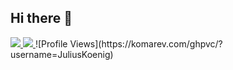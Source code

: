## Hi there 👋

<a href="https://github.com/JuliusKoenig/GitHub-Language-Stats">
  <img src="https://github.com/JuliusKoenig/GitHub-Language-Stats/blob/master/generated/overview.svg#gh-dark-mode-only" />
  <img src="https://github.com/JuliusKoenig/GitHub-Language-Stats/blob/master/generated/languages.svg#gh-dark-mode-only" />
</a>
![Profile Views](https://komarev.com/ghpvc/?username=JuliusKoenig)

<!--
**JuliusKoenig/JuliusKoenig** is a ✨ _special_ ✨ repository because its `README.md` (this file) appears on your GitHub profile.

Here are some ideas to get you started:

- 🔭 I’m currently working on ...
- 🌱 I’m currently learning ...
- 👯 I’m looking to collaborate on ...
- 🤔 I’m looking for help with ...
- 💬 Ask me about ...
- 📫 How to reach me: ...
- 😄 Pronouns: ...
- ⚡ Fun fact: ...
-->
